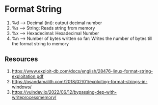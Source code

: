# Format String

1. %d --> Decimal (int): output decimal number
2. %s --> String: Reads string from memory
3. %x --> Hexadecimal: Hexadecimal Number
4. %n --> Number of bytes written so far: Writes the number of bytes till the format string to memory


## Resources
1. https://www.exploit-db.com/docs/english/28476-linux-format-string-exploitation.pdf
2. https://osandamalith.com/2018/02/01/exploiting-format-strings-in-windows/
3. https://vulndev.io/2022/06/12/bypassing-dep-with-writeprocessmemory/
